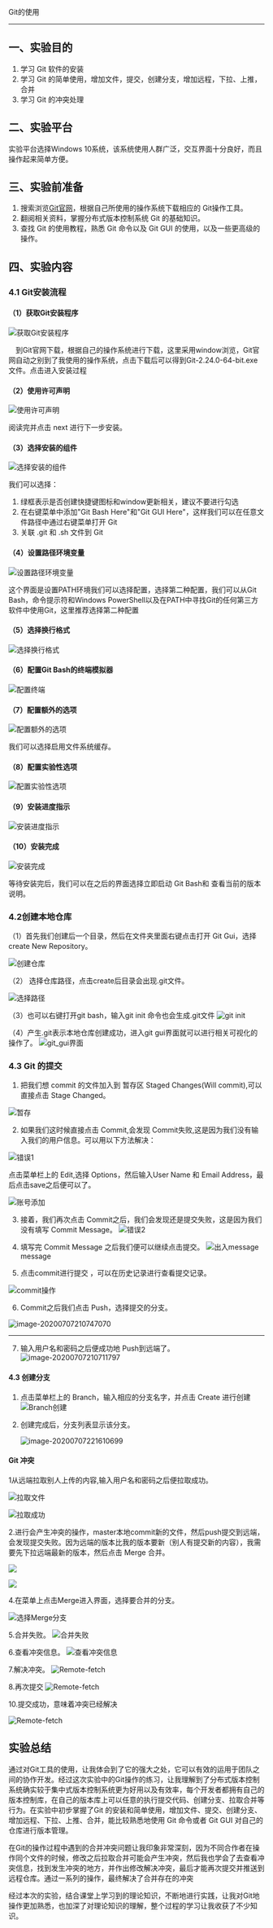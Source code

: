 Git的使用

---

## 一、实验目的
1. 学习 Git 软件的安装
2. 学习 Git 的简单使用，增加文件，提交，创建分支，增加远程，下拉、上推，合并
3. 学习 Git 的冲突处理 

## 二、实验平台
 实验平台选择Windows 10系统，该系统使用人群广泛，交互界面十分良好，而且操作起来简单方便。

## 三、实验前准备
1. 搜索浏览[Git官网](https://git-scm.com/downloads)，根据自己所使用的操作系统下载相应的 Git操作工具。
2. 翻阅相关资料，掌握分布式版本控制系统 Git 的基础知识。
3. 查找 Git 的使用教程，熟悉 Git 命令以及 Git GUI 的使用，以及一些更高级的操作。

## 四、实验内容

### 4.1 Git安装流程

#### （1）获取Git安装程序

![获取Git安装程序](images/step_01.png)

 到Git官网下载，根据自己的操作系统进行下载，这里采用window浏览，Git官网自动之别到了我使用的操作系统，点击下载后可以得到Git-2.24.0-64-bit.exe文件。点击进入安装过程

####  （2）使用许可声明

![使用许可声明](images\step_02.png)

阅读完并点击 next 进行下一步安装。

####  （3）选择安装的组件

![选择安装的组件](images\step_03.png)

我们可以选择：

1. 绿框表示是否创建快捷键图标和window更新相关，建议不要进行勾选
2. 在右键菜单中添加"Git Bash Here"和"Git GUI Here"，这样我们可以在任意文件路径中通过右键菜单打开 Git
3. 关联 .git 和 .sh 文件到 Git

#### （4）设置路径环境变量

![设置路径环境变量](images\step_04.PNG)

这个界面是设置PATH环境我们可以选择配置，选择第二种配置，我们可以从Git Bash，命令提示符和Windows PowerShell以及在PATH中寻找Git的任何第三方软件中使用Git，这里推荐选择第二种配置

#### （5）选择换行格式
![选择换行格式](images\step_05.PNG)

#### （6）配置Git Bash的终端模拟器
![配置终端](images\step_06.PNG)

#### （7）配置额外的选项
![配置额外的选项](images\step_07.PNG)

我们可以选择启用文件系统缓存。

#### （8）配置实验性选项
![配置实验性选项](images\step_08.PNG)

#### （9）安装进度指示	
![安装进度指示](images\step_09.PNG)

#### （10）安装完成
![安装完成](images\step_10.PNG)

等待安装完后，我们可以在之后的界面选择立即启动 Git Bash和 查看当前的版本说明。

### 4.2创建本地仓库
（1）首先我们创建后一个目录，然后在文件夹里面右键点击打开 Git Gui，选择create New Repository。

![创建仓库](images\Git_01.png)

（2） 选择仓库路径，点击create后目录会出现.git文件。

![选择路径](images\Git_02.png)

（3）也可以右键打开git bash，输入git init 命令也会生成.git文件
![git init](images\Git_03.png)

（4）产生.git表示本地仓库创建成功，进入git gui界面就可以进行相关可视化的操作了。
![git_gui界面](images\Git_04.png)

### 4.3 Git 的提交
1. 把我们想 commit 的文件加入到 暂存区 Staged Changes(Will commit),可以直接点击 Stage Changed。

  ![暂存](images\Git_05.png)

2. 如果我们这时候直接点击 Commit,会发现 Commit失败,这是因为我们没有输入我们的用户信息。可以用以下方法解决：

  ![错误1](images\Git_06.png)

  点击菜单栏上的 Edit,选择 Options，然后输入User Name 和 Email Address，最后点击save之后便可以了。

  ![账号添加](images\Git_07.png)

3. 接着，我们再次点击 Commit之后，我们会发现还是提交失败，这是因为我们没有填写 Commit Message。
    ![错误2](images\Git_08.png)

4. 填写完 Commit Message 之后我们便可以继续点击提交。
    ![出入message](images\Git_09.png)message

5. 点击commit进行提交 ，可以在历史记录进行查看提交记录。

  ![commit操作](images\Git_10.png)

6. Commit之后我们点击 Push，选择提交的分支。

  ![image-20200707210747070](images\Git_11.png)

******

7. 输入用户名和密码之后便成功地 Push到远端了。
    ![image-20200707210711797](C:\Users\YYcoder\AppData\Roaming\Typora\typora-user-images\image-20200707210711797.png)

#### 4.3 创建分支
1. 点击菜单栏上的 Branch，输入相应的分支名字，并点击 Create 进行创建
  ![Branch创建](images\Git_12.png)

2. 创建完成后，分支列表显示该分支。

   ![image-20200707221610699](E:\3117007142-陈悦演-体系结构\平时作业\实验一：Git的使用\images\Git_14.png)

#### Git 冲突
1从远端拉取别人上传的内容,输入用户名和密码之后便拉取成功。

![拉取文件](images\gitClash_01.png)

![拉取成功](images\gitClash_02.png)



2.进行会产生冲突的操作，master本地commit新的文件，然后push提交到远端，会发现提交失败。因为远端的版本比我的版本要新（别人有提交新的内容），我需要先下拉远端最新的版本，然后点击 Merge 合并。

![](images\gitClash_03.png)

![](images\gitClash_04.png)

4.在菜单上点击Merge进入界面，选择要合并的分支。

![选择Merge分支](images\gitClash_05.png)

5.合并失败。
![合并失败](images\gitClash_06.png)

6.查看冲突信息。
![查看冲突信息](images\gitClash_07.png)

7.解决冲突。
![Remote-fetch](images\gitClash_08.png)

8.再次提交
![Remote-fetch](images\gitClash_09.png)

10.提交成功，意味着冲突已经解决

![Remote-fetch](images\gitClash_10.png)

## 实验总结
​	通过对Git工具的使用，让我体会到了它的强大之处，它可以有效的运用于团队之间的协作开发。经过这次实验中的Git操作的练习，让我理解到了分布式版本控制系统确实较于集中式版本控制系统更为好用以及有效率，每个开发者都拥有自己的版本控制库，在自己的版本库上可以任意的执行提交代码、创建分支、拉取合并等行为。在实验中初步掌握了Git 的安装和简单使用，增加文件、提交、创建分支、增加远程、下拉、上推、合并，能比较熟悉地使用 Git 命令或者 Git GUI 对自己的仓库进行版本管理。

​	在Git的操作过程中遇到的合并冲突问题让我印象非常深刻，因为不同合作者在操作同个文件的时候，修改之后拉取合并可能会产生冲突，然后我也学会了去查看冲突信息，找到发生冲突的地方，并作出修改解决冲突，最后才能再次提交并推送到远程仓库。通过一系列的操作，最终解决了合并存在的冲突

​	经过本次的实验，结合课堂上学习到的理论知识，不断地进行实践，让我对Git地操作更加熟悉，也加深了对理论知识的理解，整个过程的学习让我收获了不少知识。